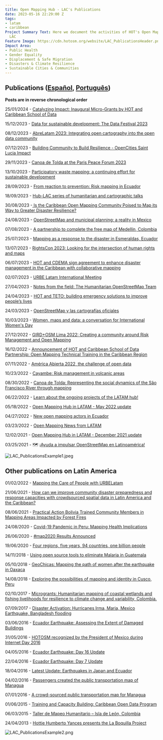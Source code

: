 ```yaml
---
title: Open Mapping Hub - LAC's Publications
date: 2023-05-16 22:29:00 Z
tags:
- latam
- caribbean
Project Summary Text: Here we document the activities of HOT's Open Mapping Hub -
  LAC
Feature Image: https://cdn.hotosm.org/website/LAC_PublicationsHeader.png
Impact Area:
- Public Health
- Gender Equality
- Displacement & Safe Migration
- Disasters & Climate Resilience
- Sustainable Cities & Communities
---
```


## Publications ([Español](https://www.hotosm.org/projects/publicaciones/), [Português](https://www.hotosm.org/projects/publicacoes/))

**Posts are in reverse chronological order**

25/01/2024 - [Catalyzing Impact: Inaugural Micro-Grants by HOT and Caribbean School of Data](https://www.hotosm.org/updates/catalyzing-impact-inaugural-micro-grants-by-hot-and-csod/)

15/12/2023 - [Data for sustainable development: The Data Festival 2023](https://www.hotosm.org/updates/data-for-sustainable-development-the-data-festival-2023/)

08/12/2023 - [AbreLatam 2023: Integrating open cartography into the open data community](https://www.hotosm.org/updates/abrelatam-2023-integrating-open-cartography-into-the-open-data-community/)

07/12/2023 - [Building Community to Build Resilience - OpenCities Saint Lucia Impact](https://www.hotosm.org/updates/building-community-to-build-resilience-opencities-saint-lucia-impact/)

29/11/2023 - [Canoa de Tolda at the Paris Peace Forum 2023](https://www.hotosm.org/updates/canoa-de-tolda-at-the-paris-peace-forum-2023/)

13/10/2023 - [Participatory waste mapping: a continuing effort for sustainable development
](https://www.hotosm.org/updates/participatory-waste-mapping-a-continuing-effort-for-sustainable-development/)

28/09/2023 - [From reaction to prevention: Risk mapping in Ecuador](https://www.hotosm.org/updates/from-reaction-to-prevention-risk-mapping-in-ecuador/)

18/09/2023 - [Hub-LAC series of humanitarian and cartographic talks](https://www.hotosm.org/updates/hub-lac-series-of-humanitarian-and-cartographic-talks/)

30/08/2023 -[ Is the Caribbean Open Mapping Community Poised to Map its Way to Greater Disaster Resilience?](https://www.hotosm.org/updates/is-the-caribbean-open-mapping-community-poised-to-map-its-way-to-greater-disaster-resilience/)

24/08/2023 - [OpenStreetMap and municipal planning: a reality in Mexico](https://www.hotosm.org/updates/openstreetmap-and-municipal-planning-a-reality-in-mexico/)

07/08/2023 - [A partnership to complete the free map of Medellín, Colombia](https://www.hotosm.org/updates/an-alliance-to-complete-the-free-map-of-medellin/)

25/07/2023 - [Mapping as a response to the disaster in Esmeraldas, Ecuador](https://www.hotosm.org/updates/mapping-as-a-response-to-the-disaster-in-esmeraldas-ecuador/)

13/07/2023 - [RightsCon 2023: Looking for the intersection of human rights and maps](https://www.hotosm.org/updates/rightscon-2023-looking-for-the-intersection-of-human-rights-and-maps/)

06/07/2023 - [HOT and CDEMA sign agreement to enhance disaster management in the Caribbean with collaborative mapping](https://www.hotosm.org/updates/hot-and-cdema-sign-agreement-to-enhance-disaster-management-in-the-caribbean-with-collaborative-mapping/)

02/07/2023 - [URBE Latam International Meeting](https://www.hotosm.org/updates/urbe-latam-international-meeting/)

27/04/2023 - [Notes from the field: The Humanitarian OpenStreetMap Team](https://www.hotosm.org/updates/notes-from-the-field-the-humanitarian-openstreetmap-team/)

24/04/2023 - [HOT and TETO: building emergency solutions to improve people’s lives](https://www.hotosm.org/updates/hot-and-teto-building-emergency-solutions-to-improve-peoples-lives/)

24/03/2023 - [OpenStreetMap y las cartografías oficiales](https://www.hotosm.org/updates/openstreetmap-y-las-cartografias-oficiales/)

10/03/2023 - [Women, maps and data: a conversation for International Women's Day](https://www.hotosm.org/updates/women-maps-and-data-a-conversation-for-international-womens-day/)

27/12/2022 - [GIRD\+OSM Lima 2022: Creating a community around Risk Management and Open Mapping](https://www.hotosm.org/updates/gird-plus-osm-lima-2022-creating-a-community-around-risk-management-and-open-mapping/)

16/12/2022 - [Announcement of HOT and Caribbean School of Data Partnership: Open Mapping Technical Training in the Caribbean Region](https://www.hotosm.org/updates/announcement-of-hot-and-caribbean-school-of-data-partnership-open-mapping-technical-training-in-the-caribbean-region/)

07/11/2022 - [América Abierta 2022, the challenge of open data
](https://www.hotosm.org/updates/america-abierta-2022-the-challenge-of-open-data/)

10/23/2022 - [Cayambe: Risk management in volcanic areas](https://www.hotosm.org/updates/cayambe-risk-management-in-volcanic-areas/)

08/30/2022 - [Canoa de Tolda: Representing the social dynamics of the São Francisco River through mapping](https://www.hotosm.org/updates/canoa-de-tolda-mapping-to-make-visible-the-social-dynamics-of-the-sao-francisco-river/)

06/22/2022 - [Learn about the ongoing projects of the LATAM hub!](https://www.hotosm.org/updates/learn-about-the-ongoing-projects-of-the-latam-hub/)

05/18/2022 - [Open Mapping Hub in LATAM - May 2022 update
](https://www.hotosm.org/updates/open-mapping-hub-in-latam-may-2022-update/)

04/27/2022 - [New open mapping actors in Ecuador](https://www.hotosm.org/updates/new-open-mapping-actors-in-ecuador/)

03/23/2022 - [Open Mapping News from LATAM](https://www.hotosm.org/updates/news-from-latin-america/)

12/02/2021 - [Open Mapping Hub in LATAM - December 2021 update
](https://www.hotosm.org/updates/open-mapping-hub-in-latam-december-2021-update/)

03/25/2021 - 🗺 [¡Ayuda a impulsar OpenStreetMap en Latinoamérica!](https://www.hotosm.org/updates/ayuda-a-impulsar-openstreetmap-en-latinoamerica/)

![LAC_PublicationsExample1.jpeg](https://cdn.hotosm.org/website/LAC_PublicationsExample1.jpeg)

## Other publications on Latin America

01/02/2022 - [Mapping the Care of People with URBELatam
](https://www.hotosm.org/updates/mapping-the-care-of-people-with-urbelatam/)

21/06/2021 - [How can we improve community disaster preparedness and response capacities with crowdsourced spatial data in Latin America and the Caribbean?](https://www.hotosm.org/updates/how-can-we-improve-community-disaster-preparedness-and-response-capacities-with-crowdsourced-spatial-data-in-latin-america-and-the-caribbean/)

08/06/2021 - [Practical Action Bolivia Trained Community Members in Mapping Areas Impacted by Forest Fires](https://www.hotosm.org/updates/practical-action-bolivia-trained-community-members-in-mapping-areas-impacted-by-forest-fires/)

24/08/2020 - [Covid-19 Pandemic in Peru: Mapping Health Implications](https://www.hotosm.org/updates/covid-19-pandemic-in-peru-mapping-health-implications/)

26/06/2020 - [#map2020 Results Announced](https://www.hotosm.org/updates/number-map2020-results-announced/)

19/06/2020 - [Four regions, five years, 94 countries, one billion people
](https://www.hotosm.org/updates/four-regions-five-years-94-countries-one-billion-people/)

14/11/2018 - [Using open source tools to eliminate Malaria in Guatemala](https://www.hotosm.org/updates/using-open-source-tools-to-eliminate-malaria-in-guatemala/)

05/10/2018 - [GeoChicas: Mapping the path of women after the earthquake in Oaxaca](https://www.hotosm.org/updates/geochicas-mapping-the-path-of-women-after-the-earthquake-in-oaxaca/)

14/08/2018 - [Exploring the possibilities of mapping and identity in Cusco, Peru](https://www.hotosm.org/updates/exploring-the-possibilities-of-mapping-and-identity-in-cusco-peru/)

02/10/2017 - [Microgrants: Humanitarian mapping of coastal wetlands and fishing livelihoods for resilience to climate change and variability, Colombia.](https://www.hotosm.org/updates/2017-10-02_microgrants_humanitarian_mapping_of_coastal_wetlands_and_fishing_livelihoods_for)

07/09/2017 - [Disaster Activation: Hurricanes Irma, Maria, Mexico Earthquake, Bangladesh flooding](https://www.hotosm.org/projects/hot_activates_for_multiple_disasters_hurricane_irma_and_maria_mexico_earthquakes_and)

03/06/2016 - [Ecuador Earthquake: Assessing the Extent of Damaged Buildings](https://www.hotosm.org/updates/2016-06-03_ecuador_earthquake_assessing_the_extent_of_damaged_buildings)

31/05/2016 - [HOTOSM recognized by the President of Mexico during Internet Day 2016](https://www.hotosm.org/updates/2016-05-31_hotosm_recognized_by_the_president_of_mexico_during_internet_day_2016)

04/05/2016 - [Ecuador Earthquake: Day 16 Update](https://www.hotosm.org/updates/2016-05-04_ecuador_earthquake_day_16_update)

22/04/2016 - [Ecuador Earthquake: Day 7 Update](https://www.hotosm.org/updates/2016-04-22_ecuador_earthquake_day_7_update)

18/04/2016 - [Latest Update: Earthquakes in Japan and Ecuador](https://www.hotosm.org/updates/2016-04-18_latest_update_earthquakes_in_japan_and_ecuador)

04/02/2016 - [Passengers created the public transportation map of Managua](https://www.hotosm.org/updates/2016-02-04_passengers_created_the_public_transportation_map_of_managua)

07/01/2016 - [A crowd-sourced public transportation map for Managua](https://www.hotosm.org/updates/2016-01-07_a_crowd-sourced_public_transportation_map_for_managua)

01/06/2015 - [Training and Capacity Building: Caribbean Open Data Program](https://www.hotosm.org/projects/training-and-capacity-building-caribbean-open-data-program)

06/03/2015 - [Taller de Mapeo Humanitario – Isla de León, Colombia](https://www.hotosm.org/updates/2015-03-06_taller_de_mapeo_humanitario_%E2%80%93_isla_de_le%C3%B3n_colombia)

24/04/2013 - [Hottie Humberto Yances presents the La Boquilla Project](https://www.hotosm.org/updates/2013-04-24_hottie_humberto_yances_presents_the_la_boquilla_project)

![LAC_PublicationsExample2.png](https://cdn.hotosm.org/website/LAC_PublicationsExample2.png)